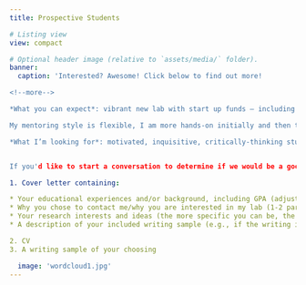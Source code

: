 ```yaml
---
title: Prospective Students

# Listing view
view: compact

# Optional header image (relative to `assets/media/` folder).
banner:
  caption: 'I﻿nterested? Awesome! Click below to find out more!

<!--more-->

*What you can expect*: vibrant new lab with start up funds – including summer support; rigorous and exciting science; intellectual freedom; equitable and inclusive leadership; active mentoring and support of multiple career paths.

My mentoring style is flexible, I am more hands-on initially and then transition to a more hands-off approach as students make progress and gain experience. I also work with each student to tailor a mentoring regimen that fits their career goals. I have a Harris Lab Expectations and Handbook (to see handbook, go here: <https://tinyurl.com/59f4sadk>) which provides explicit information for students and details what they can expect from me; we discuss and then all students sign this upon entering my lab. This handbook is a living document and lab group discussion is used to edit and update this document as needed. I have recently updated the handbook with a greater focus on inclusivity, equity, and antiracist practice, as recommended by various published articles (e.g., [Chaudhary, V. B., & Berhe, A. A. (2020). Ten simple rules for building an antiracist lab](https://journals.plos.org/ploscompbiol/article?id=10.1371/journal.pcbi.1008210)).

*What I’m looking for*: motivated, inquisitive, critically-thinking students with an interest in stress physiology, behavior, endocrinology, & ecology and evolution.


If you'd like to start a conversation to determine if we would be a good match, please email the below documents to me (breanna.n.harris@ttu.edu). 

1. Cover letter containing:

* Your educational experiences and/or background, including GPA (adjusted to a 4.0 scale) and what program you are pursuing at TTU (see M.S. and Ph.D. options [here](https://www.depts.ttu.edu/biology/academics/graduate/programs/); 1-2 paragraphs)
* Why you chose to contact me/why you are interested in my lab (1-2 paragraphs)
* Your research interests and ideas (the more specific you can be, the better; 1-2 paragraphs)
* A description of your included writing sample (e.g., if the writing is from a class essay, provide enough detail for me to understand the context of the assignment) and why you chose that writing sample.

2. CV
3. A writing sample of your choosing

  image: 'wordcloud1.jpg'
---
```


